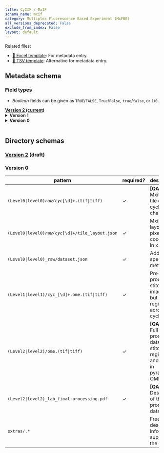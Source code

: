 ```yaml
---
title: CyCIF / MxIF
schema_name: mxif
category: Multiplex Fluorescence Based Experiment (MxFBE)
all_versions_deprecated: False
exclude_from_index: False
layout: default
---
```


Related files:

- [📝 Excel template](https://raw.githubusercontent.com/hubmapconsortium/dataset-metadata-spreadsheet/main/mxif/latest/mxif.xlsx): For metadata entry.
- [📝 TSV template](https://raw.githubusercontent.com/hubmapconsortium/dataset-metadata-spreadsheet/main/mxif/latest/mxif.tsv): Alternative for metadata entry.



## Metadata schema

### Field types
- *Boolean* fields can be given as `TRUE`/`FALSE`, `True`/`False`, `true`/`false`, or `1`/`0`.  


<summary><a href="https://openview.metadatacenter.org/templates/https:%2F%2Frepo.metadatacenter.org%2Ftemplates%2F82345485-5fe4-4373-8e96-cff2361ff8ab"><b>Version 2 (current)</b></a></summary>


<details markdown="1" ><summary><b>Version 1</b></summary>


### Shared by all types

<a name="version"></a>
##### [`version`](#version)
Version of the schema to use when validating this metadata.

| constraint | value |
| --- | --- |
| enum | `1` |
| required | `True` |

<a name="description"></a>
##### [`description`](#description)
Free-text description of this assay.

| constraint | value |
| --- | --- |
| required | `True` |

<a name="donor_id"></a>
##### [`donor_id`](#donor_id)
HuBMAP Display ID of the donor of the assayed tissue. Example: `ABC123`.

| constraint | value |
| --- | --- |
| pattern (regular expression) | <code>[A-Z]+[0-9]+</code> |
| required | `True` |

<a name="tissue_id"></a>
##### [`tissue_id`](#tissue_id)
HuBMAP Display ID of the assayed tissue. Example: `ABC123-BL-1-2-3_456`.

| constraint | value |
| --- | --- |
| pattern (regular expression) | <code>(([A-Z]+[0-9]+)-[A-Z]{2}\d*(-\d+)+(_\d+)?)(,([A-Z]+[0-9]+)-[A-Z]{2}\d*(-\d+)+(_\d+)?)*</code> |
| required | `True` |

<a name="execution_datetime"></a>
##### [`execution_datetime`](#execution_datetime)
Start date and time of assay, typically a date-time stamped folder generated by the acquisition instrument. YYYY-MM-DD hh:mm, where YYYY is the year, MM is the month with leading 0s, and DD is the day with leading 0s, hh is the hour with leading zeros, mm are the minutes with leading zeros.

| constraint | value |
| --- | --- |
| type | `datetime` |
| format | `%Y-%m-%d %H:%M` |
| required | `True` |

<a name="protocols_io_doi"></a>
##### [`protocols_io_doi`](#protocols_io_doi)
DOI for protocols.io referring to the protocol for this assay.

| constraint | value |
| --- | --- |
| required | `True` |
| pattern (regular expression) | <code>10\.17504/.*</code> |
| url | prefix: <code>https://dx.doi.org/</code> |

<a name="operator"></a>
##### [`operator`](#operator)
Name of the person responsible for executing the assay.

| constraint | value |
| --- | --- |
| required | `True` |

<a name="operator_email"></a>
##### [`operator_email`](#operator_email)
Email address for the operator.

| constraint | value |
| --- | --- |
| format | `email` |
| required | `True` |

<a name="pi"></a>
##### [`pi`](#pi)
Name of the principal investigator responsible for the data.

| constraint | value |
| --- | --- |
| required | `True` |

<a name="pi_email"></a>
##### [`pi_email`](#pi_email)
Email address for the principal investigator.

| constraint | value |
| --- | --- |
| format | `email` |
| required | `True` |

<a name="assay_category"></a>
##### [`assay_category`](#assay_category)
Each assay is placed into one of the following 4 general categories: generation of images of microscopic entities, identification & quantitation of molecules by mass spectrometry, imaging mass spectrometry, and determination of nucleotide sequence.

| constraint | value |
| --- | --- |
| enum | `imaging` |
| required | `True` |

<a name="assay_type"></a>
##### [`assay_type`](#assay_type)
The specific type of assay being executed.

| constraint | value |
| --- | --- |
| enum | `MxIF` |
| required | `True` |

<a name="analyte_class"></a>
##### [`analyte_class`](#analyte_class)
Analytes are the target molecules being measured with the assay.

| constraint | value |
| --- | --- |
| enum | `protein` |
| required | `True` |

<a name="is_targeted"></a>
##### [`is_targeted`](#is_targeted)
Specifies whether or not a specific molecule(s) is/are targeted for detection/measurement by the assay.

| constraint | value |
| --- | --- |
| type | `boolean` |
| required | `True` |

<a name="acquisition_instrument_vendor"></a>
##### [`acquisition_instrument_vendor`](#acquisition_instrument_vendor)
An acquisition instrument is the device that contains the signal detection hardware and signal processing software. Assays generate signals such as light of various intensities or color or signals representing the molecular mass.

| constraint | value |
| --- | --- |
| required | `True` |

<a name="acquisition_instrument_model"></a>
##### [`acquisition_instrument_model`](#acquisition_instrument_model)
Manufacturers of an acquisition instrument may offer various versions (models) of that instrument with different features or sensitivities. Differences in features or sensitivities may be relevant to processing or interpretation of the data.

| constraint | value |
| --- | --- |
| required | `True` |

### Unique to this type

<a name="resolution_x_value"></a>
##### [`resolution_x_value`](#resolution_x_value)
The width of a pixel.

| constraint | value |
| --- | --- |
| type | `number` |
| required | `True` |

<a name="resolution_x_unit"></a>
##### [`resolution_x_unit`](#resolution_x_unit)
The unit of measurement of the width of a pixel. Leave blank if not applicable.

| constraint | value |
| --- | --- |
| enum | `nm` or `um` |
| required | `False` |
| required if | `resolution_x_value` present |

<a name="resolution_y_value"></a>
##### [`resolution_y_value`](#resolution_y_value)
The height of a pixel.

| constraint | value |
| --- | --- |
| type | `number` |
| required | `True` |

<a name="resolution_y_unit"></a>
##### [`resolution_y_unit`](#resolution_y_unit)
The unit of measurement of the height of a pixel. Leave blank if not applicable.

| constraint | value |
| --- | --- |
| enum | `nm` or `um` |
| required | `False` |
| required if | `resolution_y_value` present |

<a name="number_of_channels"></a>
##### [`number_of_channels`](#number_of_channels)
Number of fluorescent channels imaged during each cycle.

| constraint | value |
| --- | --- |
| type | `integer` |
| required | `True` |

<a name="number_of_cycles"></a>
##### [`number_of_cycles`](#number_of_cycles)
Number of cycles of 1. antibody application, 2. image capture, 3. antibody stripping.

| constraint | value |
| --- | --- |
| type | `integer` |
| required | `True` |

<a name="section_prep_protocols_io_doi"></a>
##### [`section_prep_protocols_io_doi`](#section_prep_protocols_io_doi)
DOI for protocols.io referring to the protocol for preparing tissue sections for the assay.

| constraint | value |
| --- | --- |
| required | `True` |
| pattern (regular expression) | <code>10\.17504/.*</code> |
| url | prefix: <code>https://dx.doi.org/</code> |

<a name="reagent_prep_protocols_io_doi"></a>
##### [`reagent_prep_protocols_io_doi`](#reagent_prep_protocols_io_doi)
DOI for protocols.io referring to the protocol for preparing reagents for the assay.

| constraint | value |
| --- | --- |
| required | `True` |
| pattern (regular expression) | <code>10\.17504/.*</code> |
| url | prefix: <code>https://dx.doi.org/</code> |

<a name="overall_protocols_io_doi"></a>
##### [`overall_protocols_io_doi`](#overall_protocols_io_doi)
DOI for protocols.io for the overall process.

| constraint | value |
| --- | --- |
| required | `True` |
| pattern (regular expression) | <code>10\.17504/.*</code> |
| url | prefix: <code>https://dx.doi.org/</code> |

<a name="antibodies_path"></a>
##### [`antibodies_path`](#antibodies_path)
Relative path to file with antibody information for this dataset.

| constraint | value |
| --- | --- |
| required | `True` |

<a name="contributors_path"></a>
##### [`contributors_path`](#contributors_path)
Relative path to file with ORCID IDs for contributors for this dataset.

| constraint | value |
| --- | --- |
| required | `True` |

<a name="data_path"></a>
##### [`data_path`](#data_path)
Relative path to file or directory with instrument data. Downstream processing will depend on filename extension conventions.

| constraint | value |
| --- | --- |
| required | `True` |

</details>



<details markdown="1" ><summary><b>Version 0</b></summary>


### Shared by all types

<a name="donor_id"></a>
##### [`donor_id`](#donor_id)
HuBMAP Display ID of the donor of the assayed tissue. Example: `ABC123`.

| constraint | value |
| --- | --- |
| pattern (regular expression) | <code>[A-Z]+[0-9]+</code> |
| required | `True` |

<a name="tissue_id"></a>
##### [`tissue_id`](#tissue_id)
HuBMAP Display ID of the assayed tissue. Example: `ABC123-BL-1-2-3_456`.

| constraint | value |
| --- | --- |
| pattern (regular expression) | <code>([A-Z]+[0-9]+)-[A-Z]{2}\d*(-\d+)+(_\d+)?</code> |
| required | `True` |

<a name="execution_datetime"></a>
##### [`execution_datetime`](#execution_datetime)
Start date and time of assay, typically a date-time stamped folder generated by the acquisition instrument. YYYY-MM-DD hh:mm, where YYYY is the year, MM is the month with leading 0s, and DD is the day with leading 0s, hh is the hour with leading zeros, mm are the minutes with leading zeros.

| constraint | value |
| --- | --- |
| type | `datetime` |
| format | `%Y-%m-%d %H:%M` |
| required | `True` |

<a name="protocols_io_doi"></a>
##### [`protocols_io_doi`](#protocols_io_doi)
DOI for protocols.io referring to the protocol for this assay.

| constraint | value |
| --- | --- |
| required | `True` |
| pattern (regular expression) | <code>10\.17504/.*</code> |
| url | prefix: <code>https://dx.doi.org/</code> |

<a name="operator"></a>
##### [`operator`](#operator)
Name of the person responsible for executing the assay.

| constraint | value |
| --- | --- |
| required | `True` |

<a name="operator_email"></a>
##### [`operator_email`](#operator_email)
Email address for the operator.

| constraint | value |
| --- | --- |
| format | `email` |
| required | `True` |

<a name="pi"></a>
##### [`pi`](#pi)
Name of the principal investigator responsible for the data.

| constraint | value |
| --- | --- |
| required | `True` |

<a name="pi_email"></a>
##### [`pi_email`](#pi_email)
Email address for the principal investigator.

| constraint | value |
| --- | --- |
| format | `email` |
| required | `True` |

<a name="assay_category"></a>
##### [`assay_category`](#assay_category)
Each assay is placed into one of the following 4 general categories: generation of images of microscopic entities, identification & quantitation of molecules by mass spectrometry, imaging mass spectrometry, and determination of nucleotide sequence.

| constraint | value |
| --- | --- |
| enum | `imaging` |
| required | `True` |

<a name="assay_type"></a>
##### [`assay_type`](#assay_type)
The specific type of assay being executed.

| constraint | value |
| --- | --- |
| enum | `MxIF` |
| required | `True` |

<a name="analyte_class"></a>
##### [`analyte_class`](#analyte_class)
Analytes are the target molecules being measured with the assay.

| constraint | value |
| --- | --- |
| enum | `protein` |
| required | `True` |

<a name="is_targeted"></a>
##### [`is_targeted`](#is_targeted)
Specifies whether or not a specific molecule(s) is/are targeted for detection/measurement by the assay.

| constraint | value |
| --- | --- |
| type | `boolean` |
| required | `True` |

<a name="acquisition_instrument_vendor"></a>
##### [`acquisition_instrument_vendor`](#acquisition_instrument_vendor)
An acquisition instrument is the device that contains the signal detection hardware and signal processing software. Assays generate signals such as light of various intensities or color or signals representing the molecular mass.

| constraint | value |
| --- | --- |
| required | `True` |

<a name="acquisition_instrument_model"></a>
##### [`acquisition_instrument_model`](#acquisition_instrument_model)
Manufacturers of an acquisition instrument may offer various versions (models) of that instrument with different features or sensitivities. Differences in features or sensitivities may be relevant to processing or interpretation of the data.

| constraint | value |
| --- | --- |
| required | `True` |

### Unique to this type

<a name="resolution_x_value"></a>
##### [`resolution_x_value`](#resolution_x_value)
The width of a pixel.

| constraint | value |
| --- | --- |
| type | `number` |
| required | `True` |

<a name="resolution_x_unit"></a>
##### [`resolution_x_unit`](#resolution_x_unit)
The unit of measurement of the width of a pixel. Leave blank if not applicable.

| constraint | value |
| --- | --- |
| enum | `nm` or `um` |
| required | `False` |
| required if | `resolution_x_value` present |

<a name="resolution_y_value"></a>
##### [`resolution_y_value`](#resolution_y_value)
The height of a pixel.

| constraint | value |
| --- | --- |
| type | `number` |
| required | `True` |

<a name="resolution_y_unit"></a>
##### [`resolution_y_unit`](#resolution_y_unit)
The unit of measurement of the height of a pixel. Leave blank if not applicable.

| constraint | value |
| --- | --- |
| enum | `nm` or `um` |
| required | `False` |
| required if | `resolution_y_value` present |

<a name="number_of_channels"></a>
##### [`number_of_channels`](#number_of_channels)
Number of fluorescent channels imaged during each cycle.

| constraint | value |
| --- | --- |
| type | `integer` |
| required | `True` |

<a name="number_of_cycles"></a>
##### [`number_of_cycles`](#number_of_cycles)
Number of cycles of 1. antibody application, 2. image capture, 3. antibody stripping.

| constraint | value |
| --- | --- |
| type | `integer` |
| required | `True` |

<a name="section_prep_protocols_io_doi"></a>
##### [`section_prep_protocols_io_doi`](#section_prep_protocols_io_doi)
DOI for protocols.io referring to the protocol for preparing tissue sections for the assay.

| constraint | value |
| --- | --- |
| required | `True` |
| pattern (regular expression) | <code>10\.17504/.*</code> |
| url | prefix: <code>https://dx.doi.org/</code> |

<a name="reagent_prep_protocols_io_doi"></a>
##### [`reagent_prep_protocols_io_doi`](#reagent_prep_protocols_io_doi)
DOI for protocols.io referring to the protocol for preparing reagents for the assay.

| constraint | value |
| --- | --- |
| required | `True` |
| pattern (regular expression) | <code>10\.17504/.*</code> |
| url | prefix: <code>https://dx.doi.org/</code> |

<a name="overall_protocols_io_doi"></a>
##### [`overall_protocols_io_doi`](#overall_protocols_io_doi)
DOI for protocols.io for the overall process.

| constraint | value |
| --- | --- |
| required | `True` |
| pattern (regular expression) | <code>10\.17504/.*</code> |
| url | prefix: <code>https://dx.doi.org/</code> |

<a name="antibodies_path"></a>
##### [`antibodies_path`](#antibodies_path)
Relative path to file with antibody information for this dataset.

| constraint | value |
| --- | --- |
| required | `True` |

<a name="contributors_path"></a>
##### [`contributors_path`](#contributors_path)
Relative path to file with ORCID IDs for contributors for this dataset.

| constraint | value |
| --- | --- |
| required | `True` |

<a name="data_path"></a>
##### [`data_path`](#data_path)
Relative path to file or directory with instrument data. Downstream processing will depend on filename extension conventions.

| constraint | value |
| --- | --- |
| required | `True` |

</details>


<br>

## Directory schemas
### [Version 2](https://docs.google.com/spreadsheets/d/1pZD2e51e4QkxzIk6xjHPPu1RBZpx5mzoykMmlaDK8rA) (draft)

### Version 0

| pattern | required? | description |
| --- | --- | --- |
| <code>(Level0&#124;level0)_raw\/cyc_[\d]+\.(tif&#124;tiff)</code> | ✓ | **[QA/QC]** MxiF raw tile data by cycle and channel. |
| <code>(Level0&#124;level0)_raw\/cyc_[\d]+\/tile_layout\.json</code> | ✓ | MxiF tile layout in pixel coordinates in x and y. |
| <code>(Level0&#124;level0)_raw\/dataset\.json</code> | ✓ | Additional specific metadata. |
| <code>(Level1&#124;level1)\/cyc_[\d]+\.ome\.(tif&#124;tiff)</code> | ✓ | Pre-processed stitched image files, but not registered across cycles. |
| <code>(Level2&#124;level2)\/ome\.(tif&#124;tiff)</code> | ✓ | **[QA/QC]** Full lab processed data, stitched, registered, and saved in pyramidal OME-TIFF. |
| <code>(Level2&#124;level2)_lab_final-processing\.pdf</code> | ✓ | **[QA/QC]** Description of the lab-processed data. |
| <code>extras/.*</code> |  | Free-form descriptive information supplied by the TMC |

